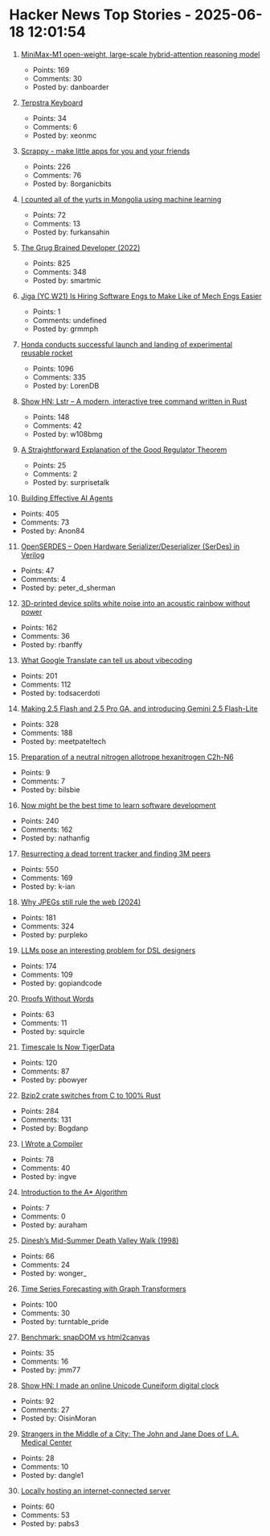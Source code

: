 # Hacker News Top Stories - 2025-06-18 12:01:54

1. [MiniMax-M1 open-weight, large-scale hybrid-attention reasoning model](https://github.com/MiniMax-AI/MiniMax-M1)
   - Points: 169
   - Comments: 30
   - Posted by: danboarder

2. [Terpstra Keyboard](http://terpstrakeyboard.com/web-app/keys.htm)
   - Points: 34
   - Comments: 6
   - Posted by: xeonmc

3. [Scrappy - make little apps for you and your friends](https://pontus.granstrom.me/scrappy/)
   - Points: 226
   - Comments: 76
   - Posted by: 8organicbits

4. [I counted all of the yurts in Mongolia using machine learning](https://monroeclinton.com/counting-all-yurts-in-mongolia/)
   - Points: 72
   - Comments: 13
   - Posted by: furkansahin

5. [The Grug Brained Developer (2022)](https://grugbrain.dev/)
   - Points: 825
   - Comments: 348
   - Posted by: smartmic

6. [Jiga (YC W21) Is Hiring Software Engs to Make Like of Mech Engs Easier](https://www.workatastartup.com/companies/jiga)
   - Points: 1
   - Comments: undefined
   - Posted by: grmmph

7. [Honda conducts successful launch and landing of experimental reusable rocket](https://global.honda/en/topics/2025/c_2025-06-17ceng.html)
   - Points: 1096
   - Comments: 335
   - Posted by: LorenDB

8. [Show HN: Lstr – A modern, interactive tree command written in Rust](https://github.com/bgreenwell/lstr)
   - Points: 148
   - Comments: 42
   - Posted by: w108bmg

9. [A Straightforward Explanation of the Good Regulator Theorem](https://www.lesswrong.com/posts/JQefBJDHG6Wgffw6T/a-straightforward-explanation-of-the-good-regulator-theorem)
   - Points: 25
   - Comments: 2
   - Posted by: surprisetalk

10. [Building Effective AI Agents](https://www.anthropic.com/engineering/building-effective-agents)
   - Points: 405
   - Comments: 73
   - Posted by: Anon84

11. [OpenSERDES – Open Hardware Serializer/Deserializer (SerDes) in Verilog](https://github.com/SparcLab/OpenSERDES)
   - Points: 47
   - Comments: 4
   - Posted by: peter_d_sherman

12. [3D-printed device splits white noise into an acoustic rainbow without power](https://phys.org/news/2025-06-3d-device-white-noise-acoustic.html)
   - Points: 162
   - Comments: 36
   - Posted by: rbanffy

13. [What Google Translate can tell us about vibecoding](https://ingrids.space/posts/what-google-translate-can-tell-us-about-vibecoding/)
   - Points: 201
   - Comments: 112
   - Posted by: todsacerdoti

14. [Making 2.5 Flash and 2.5 Pro GA, and introducing Gemini 2.5 Flash-Lite](https://blog.google/products/gemini/gemini-2-5-model-family-expands/)
   - Points: 328
   - Comments: 188
   - Posted by: meetpateltech

15. [Preparation of a neutral nitrogen allotrope hexanitrogen C2h-N6](https://www.nature.com/articles/s41586-025-09032-9)
   - Points: 9
   - Comments: 7
   - Posted by: bilsbie

16. [Now might be the best time to learn software development](https://substack.com/home/post/p-165655726)
   - Points: 240
   - Comments: 162
   - Posted by: nathanfig

17. [Resurrecting a dead torrent tracker and finding 3M peers](https://kianbradley.com/2025/06/15/resurrecting-a-dead-tracker.html)
   - Points: 550
   - Comments: 169
   - Posted by: k-ian

18. [Why JPEGs still rule the web (2024)](https://spectrum.ieee.org/jpeg-image-format-history)
   - Points: 181
   - Comments: 324
   - Posted by: purpleko

19. [LLMs pose an interesting problem for DSL designers](https://kirancodes.me/posts/log-lang-design-llms.html)
   - Points: 174
   - Comments: 109
   - Posted by: gopiandcode

20. [Proofs Without Words](https://artofproblemsolving.com/wiki/index.php/Proofs_without_words)
   - Points: 63
   - Comments: 11
   - Posted by: squircle

21. [Timescale Is Now TigerData](https://www.tigerdata.com/blog/timescale-becomes-tigerdata)
   - Points: 120
   - Comments: 87
   - Posted by: pbowyer

22. [Bzip2 crate switches from C to 100% Rust](https://trifectatech.org/blog/bzip2-crate-switches-from-c-to-rust/)
   - Points: 284
   - Comments: 131
   - Posted by: Bogdanp

23. [I Wrote a Compiler](https://blog.singleton.io/posts/2021-01-31-i-wrote-a-compiler/)
   - Points: 78
   - Comments: 40
   - Posted by: ingve

24. [Introduction to the A* Algorithm](https://www.redblobgames.com/pathfinding/a-star/introduction.html)
   - Points: 7
   - Comments: 0
   - Posted by: auraham

25. [Dinesh’s Mid-Summer Death Valley Walk (1998)](https://dineshdesai.info/dv/photos.html)
   - Points: 66
   - Comments: 24
   - Posted by: wonger_

26. [Time Series Forecasting with Graph Transformers](https://kumo.ai/research/time-series-forecasting/)
   - Points: 100
   - Comments: 30
   - Posted by: turntable_pride

27. [Benchmark: snapDOM vs html2canvas](https://zumerlab.github.io/snapdom/)
   - Points: 35
   - Comments: 16
   - Posted by: jmm77

28. [Show HN: I made an online Unicode Cuneiform digital clock](https://oisinmoran.com/sumertime)
   - Points: 92
   - Comments: 27
   - Posted by: OisinMoran

29. [Strangers in the Middle of a City: The John and Jane Does of L.A. Medical Center](https://www.latimes.com/science/story/2025-06-15/l-a-seeks-help-for-a-patient-with-no-name)
   - Points: 28
   - Comments: 10
   - Posted by: dangle1

30. [Locally hosting an internet-connected server](https://mjg59.dreamwidth.org/72095.html)
   - Points: 60
   - Comments: 53
   - Posted by: pabs3

